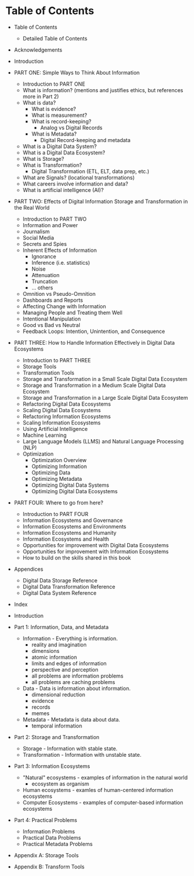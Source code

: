 # Table of Contents

- Table of Contents
  - Detailed Table of Contents
- Acknowledgements
- Introduction
- PART ONE: Simple Ways to Think About Information
  - Introduction to PART ONE
  - What is information? (mentions and justifies ethics, but references more in Part 2)
  - What is data?
    - What is evidence?
    - What is measurement?
    - What is record-keeping?
      - Analog vs Digital Records
    - What is Metadata?
      - Digital Record-keeping and metadata
  - What is a Digital Data System?
  - What is a Digital Data Ecosystem?
  - What is Storage?
  - What is Transformation?
    - Digital Transformation (ETL, ELT, data prep, etc.)
  - What are Signals? (locational transformations)
  - What careers involve information and data?
  - What is artificial intelligence (AI)?
- PART TWO: Effects of Digital Information Storage and Transformation in the Real World
  - Introduction to PART TWO
  - Information and Power
  - Journalism
  - Social Media
  - Secrets and Spies
  - Inherent Effects of Information
    - Ignorance
    - Inference (i.e. statistics)
    - Noise
    - Attenuation
    - Truncation
    - ... others
  - Omnition vs Pseudo-Omnition
  - Dashboards and Reports
  - Affecting Change with Information
  - Managing People and Treating them Well
  - Intentional Manipulation
  - Good vs Bad vs Neutral
  - Feedback Loops: Intention, Unintention, and Consequence
- PART THREE: How to Handle Information Effectively in Digital Data Ecosystems
  - Introduction to PART THREE
  - Storage Tools
  - Transformation Tools
  - Storage and Transformation in a Small Scale Digital Data Ecosystem
  - Storage and Transformation in a Medium Scale Digital Data Ecosystem
  - Storage and Transformation in a Large Scale Digital Data Ecosystem
  - Refactoring Digital Data Ecosystems
  - Scaling Digital Data Ecosystems
  - Refactoring Information Ecosystems
  - Scaling Information Ecosystems
  - Using Artificial Intelligence
  - Machine Learning
  - Large Language Models (LLMS) and Natural Language Processing (NLP)
  - Optimization
    - Optimization Overview
    - Optimizing Information
    - Optimizing Data
    - Optimizing Metadata
    - Optimizing Digital Data Systems
    - Optimizing Digital Data Ecosystems
- PART FOUR: Where to go from here?
  - Introduction to PART FOUR
  - Information Ecosystems and Governance
  - Information Ecosystems and Environments
  - Information Ecosystems and Humanity
  - Information Ecosystems and Health
  - Opportunities for improvement with Digital Data Ecosystems
  - Opportunities for improvement with Information Ecosystems
  - How to build on the skills shared in this book
- Appendices
  - Digital Data Storage Reference
  - Digital Data Transformation Reference
  - Digital Data System Reference
- Index







- Introduction
- Part 1: Information, Data, and Metadata
  - Information - Everything is information.
    - reality and imagination
    - dimensions
    - atomic information
    - limits and edges of information
    - perspective and perception
    - all problems are information problems
    - all problems are caching problems
  - Data - Data is information about information.
    - dimensional reduction
    - evidence
    - records
    - memes
  - Metadata - Metadata is data about data.
    - temporal information
- Part 2: Storage and Transformation
  - Storage - Information with stable state.
  - Transformation - Information with unstable state.
- Part 3: Information Ecosystems
  - "Natural" ecosystems - examples of information in the natural world
    - ecosystem as organism
  - Human ecosystems - examles of human-centered information ecosystems
  - Computer Ecosystems - examples of computer-based information ecosystems
- Part 4: Practical Problems
  - Information Problems
  - Practical Data Problems
  - Practical Metadata Problems
- Appendix A: Storage Tools
- Appendix B: Transform Tools
